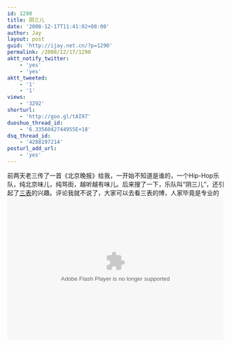 ```yaml
---
id: 1290
title: 阴三儿
date: '2008-12-17T11:41:02+08:00'
author: Jay
layout: post
guid: 'http://ijay.net.cn/?p=1290'
permalink: /2008/12/17/1290
aktt_notify_twitter:
    - 'yes'
    - 'yes'
aktt_tweeted:
    - '1'
    - '1'
views:
    - '3292'
shorturl:
    - 'http://goo.gl/tAI97'
duoshuo_thread_id:
    - '6.3356042744955E+18'
dsq_thread_id:
    - '4288197214'
posturl_add_url:
    - 'yes'
---
```


前两天老三传了一首《北京晚报》给我，一开始不知道是谁的，一个Hip-Hop乐队，纯北京味儿，纯骂街，越听越有味儿。后来搜了一下，乐队叫“阴三儿”，还引起了<a href="http://www.wangxiaofeng.net/?p=2355" target="blank">三表</a>的兴趣。评论我就不说了，大家可以去看三表的博，人家毕竟是专业的
<embed src="http://8box.cn/feed/500_000000_list_211692_0/radio.swf" type="application/x-shockwave-flash" wmode="transparent" width="500" height="330"></embed>